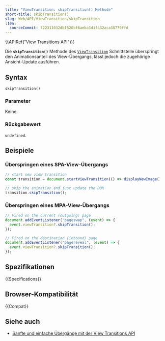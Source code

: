 ```yaml
---
title: "ViewTransition: skipTransition() Methode"
short-title: skipTransition()
slug: Web/API/ViewTransition/skipTransition
l10n:
  sourceCommit: 722311032dbf520bf6aeba3d1f432aca38779ffd
---
```


{{APIRef("View Transitions API")}}

Die **`skipTransition()`** Methode des [`ViewTransition`](/de/docs/Web/API/ViewTransition) Schnittstelle überspringt den Animationsanteil des View-Übergangs, lässt jedoch die zugehörige Ansicht-Update ausführen.

## Syntax

```js-nolint
skipTransition()
```

### Parameter

Keine.

### Rückgabewert

`undefined`.

## Beispiele

### Überspringen eines SPA-View-Übergangs

```js
// start new view transition
const transition = document.startViewTransition(() => displayNewImage());

// skip the animation and just update the DOM
transition.skipTransition();
```

### Überspringen eines MPA-View-Übergangs

```js
// Fired on the current (outgoing) page
document.addEventListener("pageswap", (event) => {
  event.viewTransition?.skipTransition();
});

// Fired on the destination (inbound) page
document.addEventListener("pagereveal", (event) => {
  event.viewTransition?.skipTransition();
});
```

## Spezifikationen

{{Specifications}}

## Browser-Kompatibilität

{{Compat}}

## Siehe auch

- [Sanfte und einfache Übergänge mit der View Transitions API](https://developer.chrome.com/docs/web-platform/view-transitions/)
